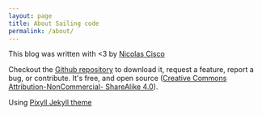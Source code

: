 ```yaml
---
layout: page
title: About Sailing code
permalink: /about/
---
```


This blog was written with <3 by [Nicolas Cisco](http://www.nckweb.com.ar)

Checkout the [Github repository](https://github.com/nickcis/sailing-code) to download it,
request a feature, report a bug, or contribute. It's free, and open source
([Creative Commons Attribution-NonCommercial- ShareAlike 4.0](https://creativecommons.org/licenses/by-nc-sa/4.0/)).

Using [Pixyll Jekyll theme](https://github.com/johnotander/pixyll)
